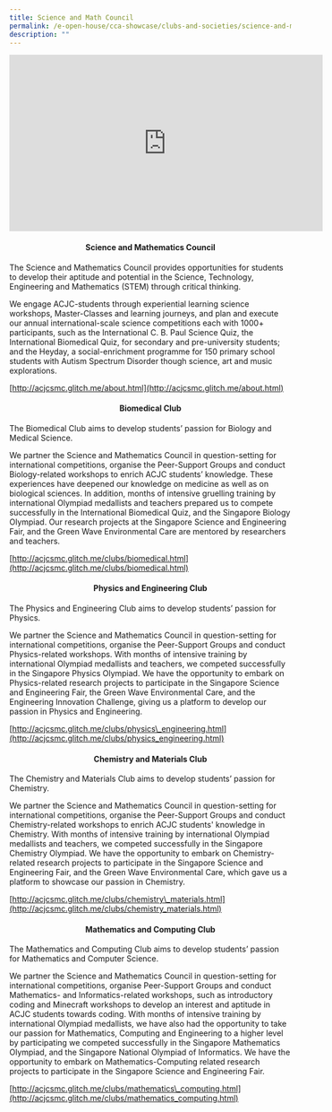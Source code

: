 ```yaml
---
title: Science and Math Council
permalink: /e-open-house/cca-showcase/clubs-and-societies/science-and-math-council/
description: ""
---
```

<center><iframe allowfullscreen="" allow="accelerometer; autoplay; clipboard-write; encrypted-media; gyroscope; picture-in-picture; web-share" frameborder="0" title="YouTube video player" src="https://www.youtube.com/embed/oLiuPZucZW0" height="315" width="560"></iframe></center>

<center><h4>Science and Mathematics Council</h4></center>

The Science and Mathematics Council provides opportunities for students to develop their aptitude and potential in the Science, Technology, Engineering and Mathematics (STEM) through critical thinking.

We engage ACJC-students through experiential learning science workshops, Master-Classes and learning journeys, and plan and execute our annual international-scale science competitions each with 1000+ participants, such as the International C. B. Paul Science Quiz, the International Biomedical Quiz, for secondary and pre-university students; and the Heyday, a social-enrichment programme for 150 primary school students with Autism Spectrum Disorder though science, art and music explorations.&nbsp;

[http://acjcsmc.glitch.me/about.html](http://acjcsmc.glitch.me/about.html)

<center><h4>Biomedical Club</h4></center>

The Biomedical Club aims to develop students’ passion for Biology and Medical Science.

We partner the Science and Mathematics Council in question-setting for international competitions, organise the Peer-Support Groups and conduct Biology-related workshops to enrich ACJC students’ knowledge. These experiences have deepened our knowledge on medicine as well as on biological sciences. In addition, months of intensive gruelling training by international Olympiad medallists and teachers prepared us to compete successfully in the International Biomedical Quiz, and the Singapore Biology Olympiad. Our research projects at the Singapore Science and Engineering Fair, and the Green Wave Environmental Care are mentored by researchers and teachers.

  

[http://acjcsmc.glitch.me/clubs/biomedical.html](http://acjcsmc.glitch.me/clubs/biomedical.html)

<center><h4>Physics and Engineering Club</h4></center>

The Physics and Engineering Club aims to develop students’ passion for Physics.

We partner the Science and Mathematics Council in question-setting for international competitions, organise the Peer-Support Groups and conduct Physics-related workshops. With months of intensive training by international Olympiad medallists and teachers, we competed successfully in the Singapore Physics Olympiad. We have the opportunity to embark on Physics-related research projects to participate in the Singapore Science and Engineering Fair, the Green Wave Environmental Care, and the Engineering Innovation Challenge, giving us a platform to develop our passion in Physics and Engineering.

[http://acjcsmc.glitch.me/clubs/physics\_engineering.html](http://acjcsmc.glitch.me/clubs/physics_engineering.html)

<center><h4>Chemistry and Materials Club</h4></center>

The Chemistry and Materials Club aims to develop students’ passion for Chemistry.

We partner the Science and Mathematics Council in question-setting for international competitions, organise the Peer-Support Groups and conduct Chemistry-related workshops to enrich ACJC students' knowledge in Chemistry. With months of intensive training by international Olympiad medallists and teachers, we competed successfully in the Singapore Chemistry Olympiad. We have the opportunity to embark on Chemistry-related research projects to participate in the Singapore Science and Engineering Fair, and the Green Wave Environmental Care, which gave us a platform to showcase our passion in Chemistry.

[http://acjcsmc.glitch.me/clubs/chemistry\_materials.html](http://acjcsmc.glitch.me/clubs/chemistry_materials.html)

<center><h4>Mathematics and Computing Club</h4></center>

The Mathematics and Computing Club aims to develop students’ passion for Mathematics and Computer Science.

We partner the Science and Mathematics Council in question-setting for international competitions, organise Peer-Support Groups and conduct Mathematics- and Informatics-related workshops, such as introductory coding and Minecraft workshops to develop an interest and aptitude in ACJC students towards coding. With months of intensive training by international Olympiad medallists, we have also had the opportunity to take our passion for Mathematics, Computing and Engineering to a higher level by participating we competed successfully in the Singapore Mathematics Olympiad, and the Singapore National Olympiad of Informatics. We have the opportunity to embark on Mathematics-Computing related research projects to participate in the Singapore Science and Engineering Fair.

[http://acjcsmc.glitch.me/clubs/mathematics\_computing.html](http://acjcsmc.glitch.me/clubs/mathematics_computing.html)

